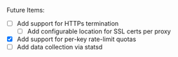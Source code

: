 Future Items:

- [ ] Add support for HTTPs termination
	- [ ] Add configurable location for SSL certs per proxy
- [x] Add support for per-key rate-limit quotas
- [ ] Add data collection via statsd